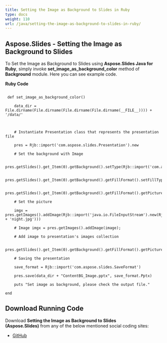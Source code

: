 ```yaml
---
title: Setting the Image as Background to Slides in Ruby
type: docs
weight: 110
url: /java/setting-the-image-as-background-to-slides-in-ruby/
---
```


## **Aspose.Slides - Setting the Image as Background to Slides**
To Set the Image as Background to Slides using **Aspose.Slides Java for Ruby**, simply invoke **set_image_as_background_color** method of **Background** module. Here you can see example code.

**Ruby Code**

```

 def set_image_as_background_color()

    data_dir = File.dirname(File.dirname(File.dirname(File.dirname(__FILE__)))) + '/data/'



    # Instantiate Presentation class that represents the presentation file

    pres = Rjb::import('com.aspose.slides.Presentation').new

    # Set the background with Image

    pres.getSlides().get_Item(0).getBackground().setType(Rjb::import('com.aspose.slides.BackgroundType').OwnBackground)

    pres.getSlides().get_Item(0).getBackground().getFillFormat().setFillType(Rjb::import('com.aspose.slides.FillType').Picture)

    pres.getSlides().get_Item(0).getBackground().getFillFormat().getPictureFillFormat().setPictureFillMode(Rjb::import('com.aspose.slides.PictureFillMode').Stretch)

    # Set the picture

    imgx = pres.getImages().addImage(Rjb::import('java.io.FileInputStream').new(Rjb::import('java.io.File').new(data_dir + 'night.jpg')))

    # Image imgx = pres.getImages().addImage(image);

    # Add image to presentation's images collection

    pres.getSlides().get_Item(0).getBackground().getFillFormat().getPictureFillFormat().getPicture().setImage(imgx)

    # Saving the presentation

    save_format = Rjb::import('com.aspose.slides.SaveFormat')

    pres.save(data_dir + "ContentBG_Image.pptx", save_format.Pptx)

    puts "Set image as background, please check the output file."

end

```
## **Download Running Code**
Download **Setting the Image as Background to Slides (Aspose.Slides)** from any of the below mentioned social coding sites:

- [GitHub](https://github.com/aspose-slides/Aspose.Slides-for-Java/tree/master/Plugins/Aspose_Slides_Java_for_Ruby/lib/asposeslidesjava/Slides/background.rb)
